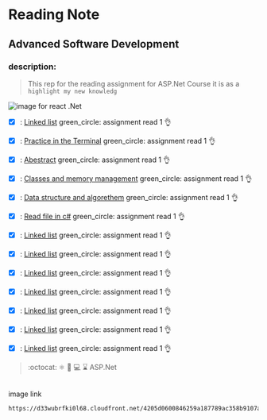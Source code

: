 # Reading Note
## Advanced Software Development
### description:
> This rep for the reading assignment for ASP.Net Course it is as a `highlight my new knowledg`

![image for react .Net](https://d33wubrfki0l68.cloudfront.net/4205d0600846259a187789ac358b9107a308d949/a4ec6/img/logo.svg)

- [x] : [Linked list](./LINKEDLIST.md) green_circle: assignment read 1   :ok_hand:
- [x] : [Practice in the Terminal](./PIT.md) green_circle: assignment read 1   :ok_hand:
- [x] : [Abestract](./ABESTRACT.md) green_circle: assignment read 1   :ok_hand:
- [x] : [Classes and memory management](./CLASSES.md) green_circle: assignment read 1   :ok_hand:
- [x] : [Data structure and algorethem](./DATASTRUCTURE.md) green_circle: assignment read 1   :ok_hand:
- [x] : [Read file in c#](./READ.md) green_circle: assignment read 1   :ok_hand:
- [x] : [Linked list](./LINKEDLIST.md) green_circle: assignment read 1   :ok_hand:
- [x] : [Linked list](./LINKEDLIST.md) green_circle: assignment read 1   :ok_hand:
- [x] : [Linked list](./LINKEDLIST.md) green_circle: assignment read 1   :ok_hand:
- [x] : [Linked list](./LINKEDLIST.md) green_circle: assignment read 1   :ok_hand:
- [x] : [Linked list](./LINKEDLIST.md) green_circle: assignment read 1   :ok_hand:
- [x] : [Linked list](./LINKEDLIST.md) green_circle: assignment read 1   :ok_hand:
- [x] : [Linked list](./LINKEDLIST.md) green_circle: assignment read 1   :ok_hand:



       
 > :octocat: :atom_symbol: :file_folder: :computer: :hourglass:  ASP.Net
<br>
image link
<br>

```diff
https://d33wubrfki0l68.cloudfront.net/4205d0600846259a187789ac358b9107a308d949/a4ec6/img/logo.svg)https://d33wubrfki0l68.cloudfront.net/4205d0600846259a187789ac358b9107a308d949/a4ec6/img/logo.svg
```



